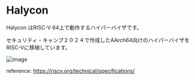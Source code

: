 # Halycon

Halycon はRISC-V 64上で動作するハイパーバイザです。

セキュリティ・キャンプ２０２４で作成したAArch64向けのハイパーバイザをRISC-Vに移植しています。

![image](https://github.com/user-attachments/assets/32e16b73-b245-4791-a7b6-fe200733896f)

reference: https://riscv.org/technical/specifications/
